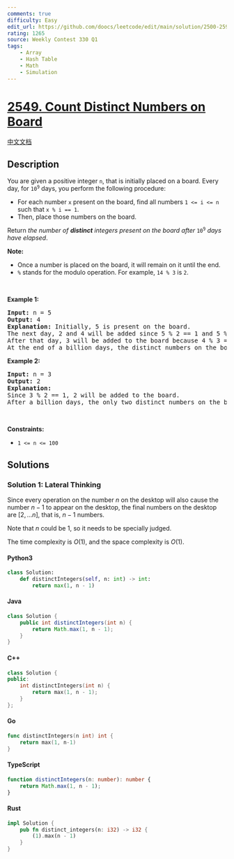 ```yaml
---
comments: true
difficulty: Easy
edit_url: https://github.com/doocs/leetcode/edit/main/solution/2500-2599/2549.Count%20Distinct%20Numbers%20on%20Board/README_EN.md
rating: 1265
source: Weekly Contest 330 Q1
tags:
    - Array
    - Hash Table
    - Math
    - Simulation
---
```


<!-- problem:start -->

# [2549. Count Distinct Numbers on Board](https://leetcode.com/problems/count-distinct-numbers-on-board)

[中文文档](/solution/2500-2599/2549.Count%20Distinct%20Numbers%20on%20Board/README.md)

## Description

<!-- description:start -->

<p>You are given a positive integer <code>n</code>, that is initially placed on a board. Every day, for <code>10<sup>9</sup></code> days, you perform the following procedure:</p>

<ul>
	<li>For each number <code>x</code> present on the board, find all numbers <code>1 &lt;= i &lt;= n</code> such that <code>x % i == 1</code>.</li>
	<li>Then, place those numbers on the board.</li>
</ul>

<p>Return<em> the number of <strong>distinct</strong> integers present on the board after</em> <code>10<sup>9</sup></code> <em>days have elapsed</em>.</p>

<p><strong>Note:</strong></p>

<ul>
	<li>Once a number is placed on the board, it will remain on it until the end.</li>
	<li><code>%</code>&nbsp;stands&nbsp;for the modulo operation. For example,&nbsp;<code>14 % 3</code> is <code>2</code>.</li>
</ul>

<p>&nbsp;</p>
<p><strong class="example">Example 1:</strong></p>

<pre>
<strong>Input:</strong> n = 5
<strong>Output:</strong> 4
<strong>Explanation:</strong> Initially, 5 is present on the board. 
The next day, 2 and 4 will be added since 5 % 2 == 1 and 5 % 4 == 1. 
After that day, 3 will be added to the board because 4 % 3 == 1. 
At the end of a billion days, the distinct numbers on the board will be 2, 3, 4, and 5. 
</pre>

<p><strong class="example">Example 2:</strong></p>

<pre>
<strong>Input:</strong> n = 3
<strong>Output:</strong> 2
<strong>Explanation:</strong> 
Since 3 % 2 == 1, 2 will be added to the board. 
After a billion days, the only two distinct numbers on the board are 2 and 3. 
</pre>

<p>&nbsp;</p>
<p><strong>Constraints:</strong></p>

<ul>
	<li><code>1 &lt;= n &lt;= 100</code></li>
</ul>

<!-- description:end -->

## Solutions

<!-- solution:start -->

### Solution 1: Lateral Thinking

Since every operation on the number $n$ on the desktop will also cause the number $n-1$ to appear on the desktop, the final numbers on the desktop are $[2,...n]$, that is, $n-1$ numbers.

Note that $n$ could be $1$, so it needs to be specially judged.

The time complexity is $O(1)$, and the space complexity is $O(1)$.

<!-- tabs:start -->

#### Python3

```python
class Solution:
    def distinctIntegers(self, n: int) -> int:
        return max(1, n - 1)
```

#### Java

```java
class Solution {
    public int distinctIntegers(int n) {
        return Math.max(1, n - 1);
    }
}
```

#### C++

```cpp
class Solution {
public:
    int distinctIntegers(int n) {
        return max(1, n - 1);
    }
};
```

#### Go

```go
func distinctIntegers(n int) int {
	return max(1, n-1)
}
```

#### TypeScript

```ts
function distinctIntegers(n: number): number {
    return Math.max(1, n - 1);
}
```

#### Rust

```rust
impl Solution {
    pub fn distinct_integers(n: i32) -> i32 {
        (1).max(n - 1)
    }
}
```

<!-- tabs:end -->

<!-- solution:end -->

<!-- problem:end -->
